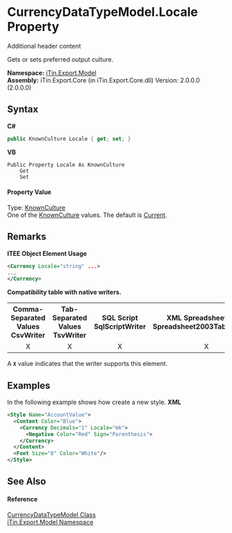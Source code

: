 # CurrencyDataTypeModel.Locale Property 
Additional header content 

Gets or sets preferred output culture.

**Namespace:**&nbsp;<a href="N_iTin_Export_Model">iTin.Export.Model</a><br />**Assembly:**&nbsp;iTin.Export.Core (in iTin.Export.Core.dll) Version: 2.0.0.0 (2.0.0.0)

## Syntax

**C#**<br />
``` C#
public KnownCulture Locale { get; set; }
```

**VB**<br />
``` VB
Public Property Locale As KnownCulture
	Get
	Set
```


#### Property Value
Type: <a href="T_iTin_Export_Model_KnownCulture">KnownCulture</a><br />One of the <a href="T_iTin_Export_Model_KnownCulture">KnownCulture</a> values. The default is <a href="T_iTin_Export_Model_KnownCulture">Current</a>.

## Remarks

**ITEE Object Element Usage**<br />
``` XML
<Currency Locale="string" ...>
...
</Currency>
```


<strong>Compatibility table with native writers.</strong><table><tr><th>Comma-Separated Values<br />CsvWriter</th><th>Tab-Separated Values<br />TsvWriter</th><th>SQL Script<br />SqlScriptWriter</th><th>XML Spreadsheet 2003<br />Spreadsheet2003TabularWriter</th></tr><tr><td align="center">X</td><td align="center">X</td><td align="center">X</td><td align="center">X</td></tr></table> A <strong>`X`</strong> value indicates that the writer supports this element.


## Examples
In the following example shows how create a new style. 
**XML**<br />
``` XML
<Style Name="AccountValue">
  <Content Color="Blue">
    <Currency Decimals="1" Locale="mk">
      <Negative Color="Red" Sign="Parenthesis">
    </Currency>
  </Content>
  <Font Size="8" Color="White"/>
</Style>
```


## See Also


#### Reference
<a href="T_iTin_Export_Model_CurrencyDataTypeModel">CurrencyDataTypeModel Class</a><br /><a href="N_iTin_Export_Model">iTin.Export.Model Namespace</a><br />